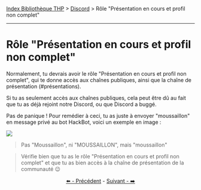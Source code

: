 [Index Bibliothèque THP](https://github.com/TheHackingProject/bibliotheque-THP/wiki) > [Discord](https://github.com/TheHackingProject/bibliotheque-THP/wiki/tuto_discord.md) > Rôle "Présentation en cours et profil non complet"

___

# Rôle "Présentation en cours et profil non complet"

Normalement, tu devrais avoir le rôle "Présentation en cours et profil non complet", qui te donne accès aux chaînes publiques, ainsi que la chaîne de présentation (#présentations).

Si tu as seulement accès aux chaînes publiques, cela peut être dû au fait que tu as déjà rejoint notre Discord, ou que Discord a buggé.

Pas de panique ! Pour remédier à ceci, tu as juste à envoyer "moussaillon" en message privé au bot HackBot, voici un exemple en image :

![](https://i.imgur.com/GTv6YKY.png)

>Pas "Moussaillon", ni "MOUSSAILLON", mais "moussaillon"

>Vérifie bien que tu as le rôle "Présentation en cours et profil non complet" et que tu as bien accès à la chaîne de présentation de la communauté 😉


<div align="center">

[⬅️ - Précédent](https://github.com/TheHackingProject/bibliotheque-THP/wiki/sur_discord.md) - [Suivant - ➡️](https://github.com/TheHackingProject/bibliotheque-THP/wiki/informations_de_profil.md)

</div>